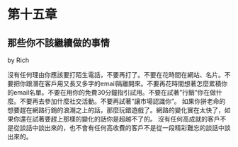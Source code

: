 # 第十五章

## 那些你不該繼續做的事情
by Rich 

沒有任何理由你應該要打陌生電話，不要再打了。不要在花時間在網站、名片。不要把你跟潛在客戶用又長又多字的email隔離開來。不要再花時間想著怎麼累積你的email名單。不要在用你的免費30分鐘指引試用。不要在試著”行銷”你在做什麼。不要再去參加什麼社交活動。不要再試著”讓市場認識你”。
如果你拼老命的想要趕在網路行銷的浪潮之上的話，那麼玩錯遊戲了。網路的變化實在太快了，如果你還在試著要趕上那樣的變化的話你是超越不了的。
沒有任何高成就的客戶不是從談話中談出來的，也不會有任何高收費的客戶不是從一段精彩難忘的談話中談出來的。

